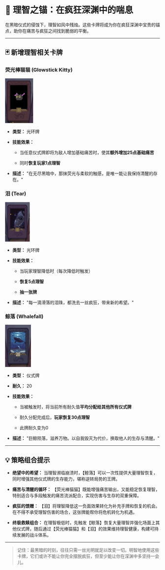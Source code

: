 # 🌊 理智之锚：在疯狂深渊中的喘息

在黑暗仪式的侵蚀下，理智如风中残烛。这些卡牌将成为你在疯狂深渊中宝贵的锚点，助你在痛苦与疯狂之间找到脆弱的平衡。

---

## 🃏 新增理智相关卡牌

### 荧光棒猫猫 (Glowstick Kitty)

<img title="" src="../../img/glow_stick.png" alt="" width="91">

- **类型：** 光环牌

- **技能效果：**
  
  - 当任意仪式牌即将为敌人增加基础痛苦时，使其**额外增加25点基础痛苦**
  
  - 同时**恢复玩家1点理智**

- **描述：** "在无尽黑暗中，那抹荧光与柔软的触感，是唯一能让我保持清醒的存在。"

### 泪 (Tear)

<img title="" src="../../img/tear.png" alt="" width="80">

- **类型：** 光环牌

- **技能效果：**
  
  - 当玩家理智降低时（每次降低时触发）
  
  - **恢复5点理智**
  
  - **抽一张牌**

- **描述：** "每一滴滑落的泪珠，都洗去一丝疯狂，带来新的希望。"

### 鲸落 (Whalefall)

<img title="" src="../../img/whale_fall.png" alt="" width="84">

- **类型：** 仪式牌

- **耐久：** 20

- **技能效果：**
  
  - 当被触发时，将当前所有耐久值**平均分配给其他所有仪式牌**
  
  - 耐久分配完成后，**玩家恢复30点理智**
  
  - 此牌耐久变为0

- **描述：** "巨鲸陨落，滋养万物。以自我毁灭为代价，换取他人的生存与清醒。"

---

## 💡 策略组合提示

- **绝望中的希望：** 当理智濒临崩溃时，【鲸落】可以一次性提供大量理智恢复，同时增强其他仪式牌的生存能力，堪称逆转局势的王牌。

- **痛苦与清醒的循环：** 【荧光棒猫猫】既能增强痛苦输出，又能稳定恢复理智，特别适合与多段触发的痛苦流派配合，实现伤害与生存的双重保障。

- **疯狂的馈赠：** 【泪】将理智降低这一负面效果转化为补充手牌和恢复的机会。在不得不承受理智伤害的场合，这张牌能帮你将危机转化为机遇。

- **终极救赎组合：** 在理智极低时，先触发【鲸落】恢复大量理智并强化场面上其他仪式牌，随后通过【荧光棒猫猫】和【泪】的效果维持理智健康，构建可持续发展的战斗体系。

---

> 记住：最黑暗的时刻，往往只需一丝光明就足以改变一切。明智地使用这些卡牌，它们或许不能让你完全摆脱疯狂，但至少能让你在深渊中多坚持一会儿。
